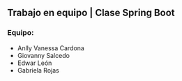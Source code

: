 ## Trabajo en equipo | Clase Spring Boot 

### Equipo: 
- Anlly Vanessa Cardona
- Giovanny Salcedo
- Edwar León
- Gabriela Rojas
